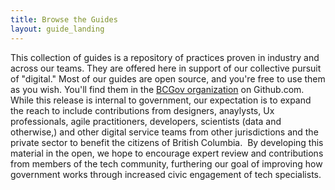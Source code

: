 ```yaml
---
title: Browse the Guides
layout: guide_landing
---
```


This collection of guides is a repository of practices proven in industry and across our teams. They are offered here in support of our collective pursuit of "digital." Most of our guides are open source, and you're free to use them as you wish. You'll find them in the [BCGov organization](https://github.com/bcgov) on Github.com. While this release is internal to government, our expectation is to expand the reach to include contributions from designers, anaylysts, Ux professionals, agile practitioners, developers, scientists (data and otherwise,) and other digital service teams from other jurisdictions and the private sector to benefit the citizens of British Columbia.  ​ By developing this material in the open, we hope to encourage expert review and contributions from members of the tech community, furthering our goal of improving how government works through increased civic engagement of tech specialists.
